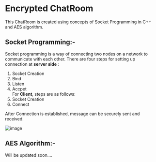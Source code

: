 # **Encrypted ChatRoom**

This ChatRoom is created using concepts of Socket Programming in C++ and AES algorithm. 

## Socket Programming:-
Socket programming is a way of connecting two nodes on a network to communicate with each other. There are four steps for setting up connection at **server side** :
1. Socket Creation
2. Bind
3. Listen
4. Accpet <br/>
For **Client**, steps are as follows:
1. Socket Creation
2. Connect

After Connection is established, message can be securely sent and received. 

![image](https://github.com/user-attachments/assets/2f3001a3-7836-4c4c-9762-d93451176cd6)
<br/>
## AES Algorithm:- 
Will be updated soon....
